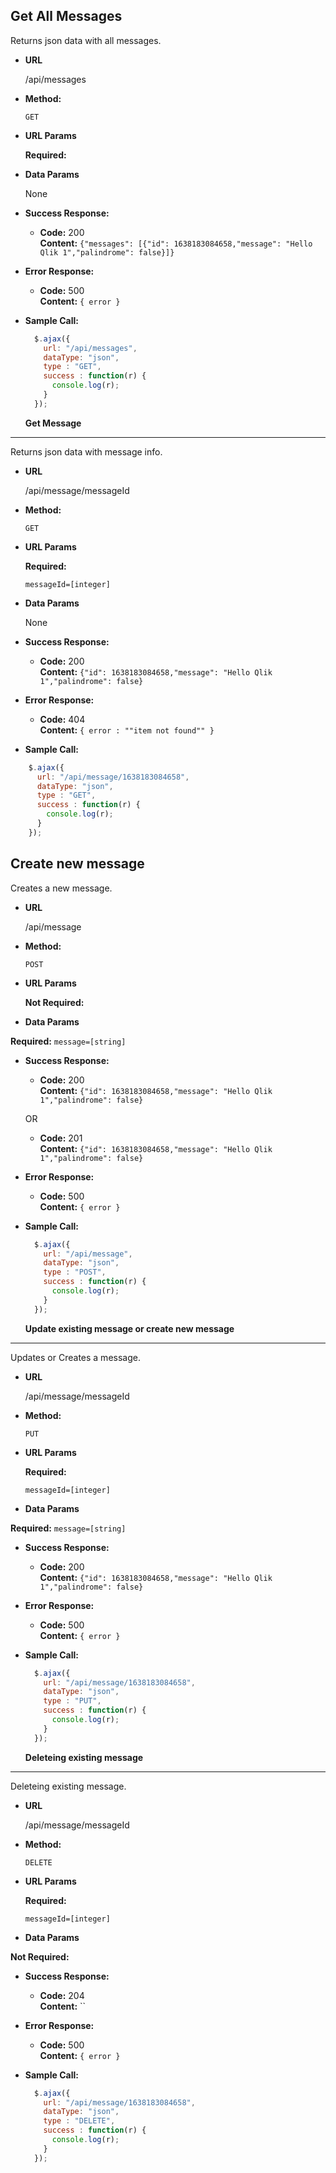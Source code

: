**Get All Messages**
----
  Returns json data with all messages.

* **URL**

  /api/messages

* **Method:**

  `GET`
  
*  **URL Params**

   **Required:**
 

* **Data Params**

  None

* **Success Response:**

  * **Code:** 200 <br />
    **Content:** `{"messages": [{"id": 1638183084658,"message": "Hello Qlik 1","palindrome": false}]}`
 
* **Error Response:**

  * **Code:** 500 <br />
    **Content:** `{ error }`

* **Sample Call:**

  ```javascript
    $.ajax({
      url: "/api/messages",
      dataType: "json",
      type : "GET",
      success : function(r) {
        console.log(r);
      }
    });
  ```

  **Get Message**
----
Returns json data with message info.

* **URL**

  /api/message/messageId

* **Method:**
  
  `GET`
  
*  **URL Params**

   **Required:**
 
   `messageId=[integer]`


* **Data Params**

  None

* **Success Response:**

  * **Code:** 200 <br />
    **Content:** `{"id": 1638183084658,"message": "Hello Qlik 1","palindrome": false}`
 
* **Error Response:**

  * **Code:** 404 <br />
    **Content:** `{ error : ""item not found"" }`


* **Sample Call:**

```javascript
    $.ajax({
      url: "/api/message/1638183084658",
      dataType: "json",
      type : "GET",
      success : function(r) {
        console.log(r);
      }
    });
```


**Create new message**
----
  Creates a new message.

* **URL**

  /api/message

* **Method:**

  `POST`
  
*  **URL Params**

   **Not Required:**
 

* **Data Params**

**Required:**
    `message=[string]`

* **Success Response:**

  * **Code:** 200 <br />
    **Content:** `{"id": 1638183084658,"message": "Hello Qlik 1","palindrome": false}`

  OR

  * **Code:** 201 <br />
    **Content:** `{"id": 1638183084658,"message": "Hello Qlik 1","palindrome": false}`
 
* **Error Response:**

  * **Code:** 500 <br />
    **Content:** `{ error }`

* **Sample Call:**

  ```javascript
    $.ajax({
      url: "/api/message",
      dataType: "json",
      type : "POST",
      success : function(r) {
        console.log(r);
      }
    });
  ```

  **Update existing message or create new message**
----
  Updates or Creates a message.

* **URL**

  /api/message/messageId

* **Method:**

  `PUT`
  
*  **URL Params**

   **Required:**
 
   `messageId=[integer]`
 

* **Data Params**

**Required:**
    `message=[string]`

* **Success Response:**

  * **Code:** 200 <br />
    **Content:** `{"id": 1638183084658,"message": "Hello Qlik 1","palindrome": false}`


 
* **Error Response:**

  * **Code:** 500 <br />
    **Content:** `{ error }`

* **Sample Call:**

  ```javascript
    $.ajax({
      url: "/api/message/1638183084658",
      dataType: "json",
      type : "PUT",
      success : function(r) {
        console.log(r);
      }
    });
  ```


  **Deleteing existing message**
----
  Deleteing existing message.

* **URL**

  /api/message/messageId

* **Method:**

  `DELETE`
  
*  **URL Params**

   **Required:**
 
   `messageId=[integer]`
 

* **Data Params**

**Not Required:**

* **Success Response:**

  * **Code:** 204 <br />
    **Content:** ``


 
* **Error Response:**

  * **Code:** 500 <br />
    **Content:** `{ error }`

* **Sample Call:**

  ```javascript
    $.ajax({
      url: "/api/message/1638183084658",
      dataType: "json",
      type : "DELETE",
      success : function(r) {
        console.log(r);
      }
    });
  ```